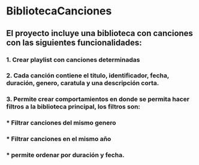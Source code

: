# BibliotecaCanciones


## El proyecto incluye una  biblioteca  con canciones  con las siguientes funcionalidades:
### 1. Crear playlist con canciones determinadas 
### 2. Cada canción contiene el  titulo, identificador, fecha, duración, genero, caratula y una descripción corta.
### 3. Permite  crear comportamientos en donde se permita hacer filtros a la biblioteca principal, los filtros son:
### * Filtrar canciones del mismo genero
### * Filtrar canciones en el mismo año
### * permite ordenar por duración y fecha.
